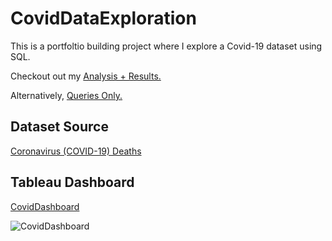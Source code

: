# CovidDataExploration

This is a portfoltio building project where I explore a Covid-19 dataset using SQL.

Checkout out my [Analysis + Results.](https://github.com/JalenCanty/CovidDataExploration/blob/main/Analysis.ipynb)

Alternatively, [Queries Only.](https://github.com/JalenCanty/CovidDataExploration/blob/main/CovidData.sql)

## Dataset Source
[Coronavirus (COVID-19) Deaths](https://ourworldindata.org/covid-deaths)

## Tableau Dashboard
[CovidDashboard](https://public.tableau.com/app/profile/jalen.canty/viz/CovidDashboard_16765864256420/Dashboard1)

![CovidDashboard](https://user-images.githubusercontent.com/123619020/222254384-372c0219-843b-4142-8a43-ed2d0877e2c1.png)
